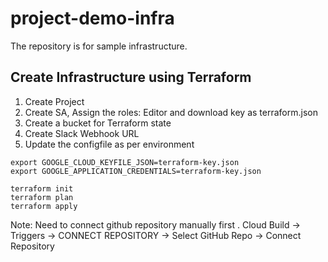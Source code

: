 # project-demo-infra
The repository is for sample infrastructure. 

## Create Infrastructure using Terraform

1. Create Project
2. Create SA, Assign the roles: Editor and download key as terraform.json
3. Create a bucket for Terraform state
4. Create Slack Webhook URL   
5. Update the configfile as per environment

```
export GOOGLE_CLOUD_KEYFILE_JSON=terraform-key.json
export GOOGLE_APPLICATION_CREDENTIALS=terraform-key.json 

terraform init
terraform plan
terraform apply
```

Note: Need to connect github repository manually first .
Cloud Build -> Triggers -> CONNECT REPOSITORY -> Select GitHub Repo -> Connect Repository

